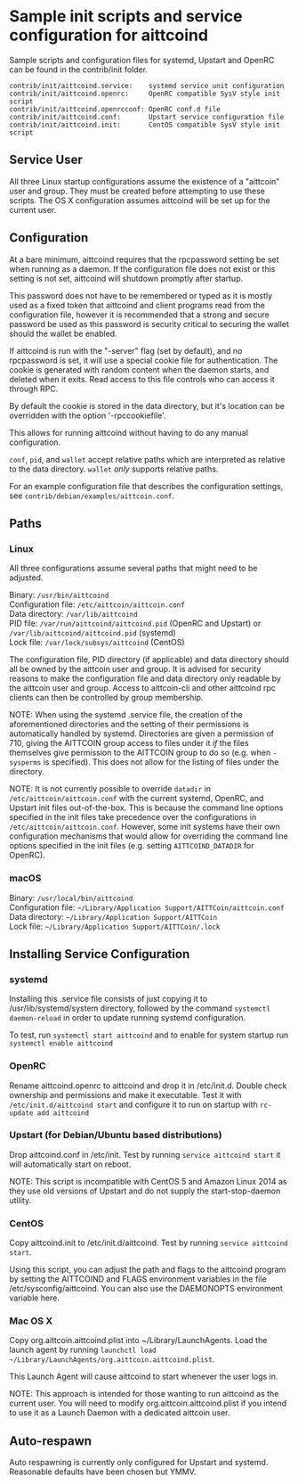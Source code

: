 Sample init scripts and service configuration for aittcoind
==========================================================

Sample scripts and configuration files for systemd, Upstart and OpenRC
can be found in the contrib/init folder.

    contrib/init/aittcoind.service:    systemd service unit configuration
    contrib/init/aittcoind.openrc:     OpenRC compatible SysV style init script
    contrib/init/aittcoind.openrcconf: OpenRC conf.d file
    contrib/init/aittcoind.conf:       Upstart service configuration file
    contrib/init/aittcoind.init:       CentOS compatible SysV style init script

Service User
---------------------------------

All three Linux startup configurations assume the existence of a "aittcoin" user
and group.  They must be created before attempting to use these scripts.
The OS X configuration assumes aittcoind will be set up for the current user.

Configuration
---------------------------------

At a bare minimum, aittcoind requires that the rpcpassword setting be set
when running as a daemon.  If the configuration file does not exist or this
setting is not set, aittcoind will shutdown promptly after startup.

This password does not have to be remembered or typed as it is mostly used
as a fixed token that aittcoind and client programs read from the configuration
file, however it is recommended that a strong and secure password be used
as this password is security critical to securing the wallet should the
wallet be enabled.

If aittcoind is run with the "-server" flag (set by default), and no rpcpassword is set,
it will use a special cookie file for authentication. The cookie is generated with random
content when the daemon starts, and deleted when it exits. Read access to this file
controls who can access it through RPC.

By default the cookie is stored in the data directory, but it's location can be overridden
with the option '-rpccookiefile'.

This allows for running aittcoind without having to do any manual configuration.

`conf`, `pid`, and `wallet` accept relative paths which are interpreted as
relative to the data directory. `wallet` *only* supports relative paths.

For an example configuration file that describes the configuration settings,
see `contrib/debian/examples/aittcoin.conf`.

Paths
---------------------------------

### Linux

All three configurations assume several paths that might need to be adjusted.

Binary:              `/usr/bin/aittcoind`  
Configuration file:  `/etc/aittcoin/aittcoin.conf`  
Data directory:      `/var/lib/aittcoind`  
PID file:            `/var/run/aittcoind/aittcoind.pid` (OpenRC and Upstart) or `/var/lib/aittcoind/aittcoind.pid` (systemd)  
Lock file:           `/var/lock/subsys/aittcoind` (CentOS)  

The configuration file, PID directory (if applicable) and data directory
should all be owned by the aittcoin user and group.  It is advised for security
reasons to make the configuration file and data directory only readable by the
aittcoin user and group.  Access to aittcoin-cli and other aittcoind rpc clients
can then be controlled by group membership.

NOTE: When using the systemd .service file, the creation of the aforementioned
directories and the setting of their permissions is automatically handled by
systemd. Directories are given a permission of 710, giving the AITTCOIN group
access to files under it _if_ the files themselves give permission to the
AITTCOIN group to do so (e.g. when `-sysperms` is specified). This does not allow
for the listing of files under the directory.

NOTE: It is not currently possible to override `datadir` in
`/etc/aittcoin/aittcoin.conf` with the current systemd, OpenRC, and Upstart init
files out-of-the-box. This is because the command line options specified in the
init files take precedence over the configurations in
`/etc/aittcoin/aittcoin.conf`. However, some init systems have their own
configuration mechanisms that would allow for overriding the command line
options specified in the init files (e.g. setting `AITTCOIND_DATADIR` for
OpenRC).

### macOS

Binary:              `/usr/local/bin/aittcoind`  
Configuration file:  `~/Library/Application Support/AITTCoin/aittcoin.conf`  
Data directory:      `~/Library/Application Support/AITTCoin`  
Lock file:           `~/Library/Application Support/AITTCoin/.lock`  

Installing Service Configuration
-----------------------------------

### systemd

Installing this .service file consists of just copying it to
/usr/lib/systemd/system directory, followed by the command
`systemctl daemon-reload` in order to update running systemd configuration.

To test, run `systemctl start aittcoind` and to enable for system startup run
`systemctl enable aittcoind`

### OpenRC

Rename aittcoind.openrc to aittcoind and drop it in /etc/init.d.  Double
check ownership and permissions and make it executable.  Test it with
`/etc/init.d/aittcoind start` and configure it to run on startup with
`rc-update add aittcoind`

### Upstart (for Debian/Ubuntu based distributions)

Drop aittcoind.conf in /etc/init.  Test by running `service aittcoind start`
it will automatically start on reboot.

NOTE: This script is incompatible with CentOS 5 and Amazon Linux 2014 as they
use old versions of Upstart and do not supply the start-stop-daemon utility.

### CentOS

Copy aittcoind.init to /etc/init.d/aittcoind. Test by running `service aittcoind start`.

Using this script, you can adjust the path and flags to the aittcoind program by
setting the AITTCOIND and FLAGS environment variables in the file
/etc/sysconfig/aittcoind. You can also use the DAEMONOPTS environment variable here.

### Mac OS X

Copy org.aittcoin.aittcoind.plist into ~/Library/LaunchAgents. Load the launch agent by
running `launchctl load ~/Library/LaunchAgents/org.aittcoin.aittcoind.plist`.

This Launch Agent will cause aittcoind to start whenever the user logs in.

NOTE: This approach is intended for those wanting to run aittcoind as the current user.
You will need to modify org.aittcoin.aittcoind.plist if you intend to use it as a
Launch Daemon with a dedicated aittcoin user.

Auto-respawn
-----------------------------------

Auto respawning is currently only configured for Upstart and systemd.
Reasonable defaults have been chosen but YMMV.
